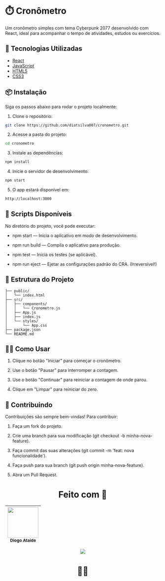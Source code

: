 # ⏱️ Cronômetro

Um cronômetro simples com tema Cyberpunk 2077 desenvolvido com React, ideal para acompanhar o tempo de atividades, estudos ou exercícios.

## 🚀 Tecnologias Utilizadas

- [React](https://reactjs.org/)
- [JavaScript](https://developer.mozilla.org/pt-BR/docs/Web/JavaScript)
- [HTML5](https://developer.mozilla.org/pt-BR/docs/Web/HTML)
- [CSS3](https://developer.mozilla.org/pt-BR/docs/Web/CSS)

## 📦 Instalação

Siga os passos abaixo para rodar o projeto localmente:

1. Clone o repositório:

```bash
git clone https://github.com/diatsilva007/cronometro.git
```

2. Acesse a pasta do projeto:

```bash
cd cronometro
```

3. Instale as dependências:

```bash
npm install
```

4. Inicie o servidor de desenvolvimento:
```bash
npm start
```

5. O app estará disponível em:
```bash
http://localhost:3000
```

## 🧪 Scripts Disponíveis

No diretório do projeto, você pode executar:

- npm start — Inicia o aplicativo em modo de desenvolvimento.

- npm run build — Compila o aplicativo para produção.

- npm test — Inicia os testes (se aplicável).

- npm run eject — Ejetar as configurações padrão do CRA. (Irreversível!)

## 📁 Estrutura do Projeto

```cronometro/
├── public/
│   └── index.html
├── src/
│   ├── components/
│   │   └── Cronometro.js
│   ├── App.js
│   ├── index.js
│   └── styles/
│       └── App.css
├── package.json
└── README.md
```

## 🙋‍♂️ Como Usar
1. Clique no botão "Iniciar" para começar o cronômetro.

2. Use o botão "Pausar" para interromper a contagem.

3. Use o botão "Continuar" para reiniciar a contagem de onde parou.

5. Clique em "Limpar" para reiniciar do zero.


## 🤝 Contribuindo
Contribuições são sempre bem-vindas! Para contribuir:

1. Faça um fork do projeto.

2. Crie uma branch para sua modificação (git checkout -b minha-nova-feature).

3. Faça commit das suas alterações (git commit -m 'feat: nova funcionalidade').

4. Faça push para sua branch (git push origin minha-nova-feature).

5. Abra um Pull Request.

<div align="center">
  
# Feito com 💙
| [<img src="https://avatars.githubusercontent.com/u/143373573?v=4" width="100" height="100"><br><sub>Diogo Ataide</sub>](https://github.com/diatsilva007)
| :---: |

 <p><img src="http://img.shields.io/static/v1?label=STATUS&message=CONCLUIDO&color=GREEN&style=for-the-badge"/></p>
 
 # 🙅‍♂️
 
 </div>






